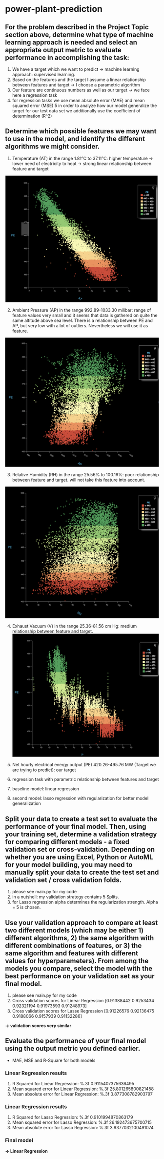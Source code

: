 # power-plant-prediction

## For the problem described in the Project Topic section above, determine what type of machine learning approach is needed and select an appropriate output metric to evaluate performance in accomplishing the task:

1. We have a target which we want to predict -> machine learning approach: supervised learning.
2. Based on the features and the target I assume a linear relationship between features and target -> I choose a parametric algorithm
3. Our feature are continuous numbers as well as our target -> we face here a regression task
4. for regression tasks we use mean absolute error (MAE) and mean squared error (MSE)
5 in order to analyze how our model generalize the target for our test data set we additionally use the coefficient of determination (R^2)

## Determine which possible features we may want to use in the model, and identify the different algorithms we might consider.

1. Temperature (AT) in the range 1.81°C to 37.11°C: higher temperature -> lower need of electricity to heat -> strong linear relationship between feature and target 

![Relationship between PE and AT](https://github.com/amo011235/power-plant-prediction/blob/main/data/AT-PE.png?raw=true)

2. Ambient Pressure (AP) in the range 992.89-1033.30 milibar: range of feature values very small and it seems that data is gathered on quite the same altitude above sea level. There is a relationship between PE and AP, but very low with a lot of outliers. Nevertheless we will use it as feature.

![Relationship between PE and AP](https://github.com/amo011235/power-plant-prediction/blob/main/data/AP-PE.png?raw=true)

3. Relative Humidity (RH) in the range 25.56% to 100.16%: poor relationship between feature and target. will not take this feature into account.

![Relationship between PE and RH](https://github.com/amo011235/power-plant-prediction/blob/main/data/RH-PE.png?raw=true)

4. Exhaust Vacuum (V) in the range 25.36-81.56 cm Hg: medium relationship between feature and target. 
![Relationship between PE and V](https://github.com/amo011235/power-plant-prediction/blob/main/data/V-PE.png?raw=true)

5. Net hourly electrical energy output (PE) 420.26-495.76 MW (Target we are trying to predict): our target

6. regression task with parametric relationship between features and target
7. baseline model: linear regression
8. second model: lasso regression with regularization for better model generalization


## Split your data to create a test set to evaluate the performance of your final model.  Then, using your training set, determine a validation strategy for comparing different models - a fixed validation set or cross-validation. Depending on whether you are using Excel, Python or AutoML for your model building, you may need to manually split your data to create the test set and validation set / cross validation folds.
1. please see main.py for my code
2. in a nutshell: my validation strategy contains 5 Splits. 
3. for Lasso regression alpha determines the regularization strength. Alpha = 5 is chosen.

## Use your validation approach to compare at least two different models (which may be either 1) different algorithms, 2) the same algorithm with different combinations of features, or 3) the same algorithm and features with different values for hyperparameters).  From among the models you compare, select the model with the best performance on your validation set as your final model.
1. please see main.py for my code
2. Cross validation scores for Linear Regression [0.91388442 0.9253434  0.92321194 0.91973593 0.91248973]
3. Cross validation scores for Lasse Regression [0.91226576 0.92136475 0.9188066  0.9157939  0.91132286] 

**-> validation scores very similar**

## Evaluate the performance of your final model using the output metric you defined earlier.  
- MAE, MSE and R-Square for both models
### Linear Regression results
1. R Squared for Linear Regression: %.3f 0.9115407375636495
2. Mean squared error for Linear Regression: %.3f 25.801265800821458
3. Mean absolute error for Linear Regression: %.3f 3.877308782903797
### Linear Regression results
1. R Squared for Lasso Regression: %.3f 0.9101994870863179
2. Mean squared error for Lasso Regression: %.3f 26.192473675700715
3. Mean absolute error for Lasso Regression: %.3f 3.9377032100491074
### Final model
**-> Linear Regression**


